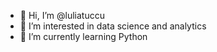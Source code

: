 - 👋 Hi, I’m @luliatuccu
- 👀 I’m interested in data science and analytics
- 🌱 I’m currently learning Python

<!---
luliatuccu/luliatuccu is a ✨ special ✨ repository because its `README.md` (this file) appears on your GitHub profile.
You can click the Preview link to take a look at your changes.
--->
